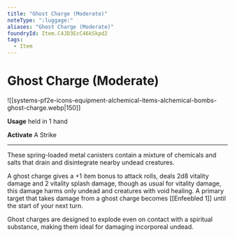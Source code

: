 ```yaml
---
title: "Ghost Charge (Moderate)"
noteType: ":luggage:"
aliases: "Ghost Charge (Moderate)"
foundryId: Item.C4JD3EcC46kSkpd2
tags:
  - Item
---
```


# Ghost Charge (Moderate)
![[systems-pf2e-icons-equipment-alchemical-items-alchemical-bombs-ghost-charge.webp|150]]

**Usage** held in 1 hand

**Activate** A Strike

* * *

These spring-loaded metal canisters contain a mixture of chemicals and salts that drain and disintegrate nearby undead creatures.

A ghost charge gives a +1 item bonus to attack rolls, deals 2d8 vitality damage and 2 vitality splash damage, though as usual for vitality damage, this damage harms only undead and creatures with void healing. A primary target that takes damage from a ghost charge becomes [[Enfeebled 1]] until the start of your next turn.

Ghost charges are designed to explode even on contact with a spiritual substance, making them ideal for damaging incorporeal undead.
